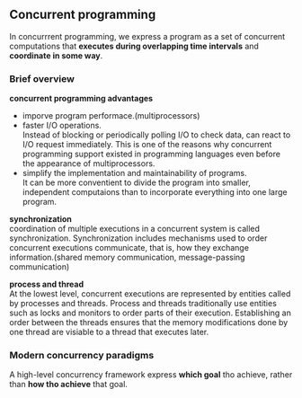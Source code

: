 ## Concurrent programming 

In concurrrent programming, we express a program as a set of concurrent
computations that **executes during overlapping time intervals** and **coordinate in
some way**.

### Brief overview  
**concurrent programming advantages**  
+   imporve program performace.(multiprocessors)
+   faster I/O operations.  
    Instead of blocking or periodically polling I/O to check data, can react to I/O request
    immediately. This is one of the reasons why concurrent programming support
    existed in programming languages even before the appearance of multiprocessors.   
+   simplify the implementation and maintainability of programs.   
    It can be more conventient to divide the program into smaller, independent
    computaions than to incorporate everything into one large program.

**synchronization**   
coordination of multiple executions in a concurrent system is called synchronization.
Synchronization includes mechanisms used to order concurrent executions
communicate, that is, how they exchange information.(shared memory communication, message-passing communication)

**process and thread**  
At the lowest level, concurrent executions are represented by entities called by
processes and threads. Process and threads traditionally use entities such as
locks and monitors to order parts of their execution. Establishing an order
between the threads ensures that the memory modifications done by one thread are
visiable to a thread that executes later.

### Modern concurrency paradigms    
A high-level concurrency framework express **which goal** tho achieve, rather
than **how tho achieve** that goal.
